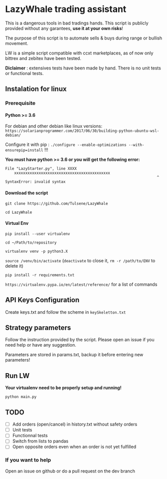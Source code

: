 # LazyWhale trading assistant

This is a dangerous tools in bad tradings hands. This script is publicly provided without any garantees, **use it at your own risks**!

The purpose of this script is to automate sells & buys during range or bullish movement.

LW is a simple script compatible with ccxt marketplaces, as of now only bittrex and zebitex have been tested.

**Diclaimer** : extensives tests have been made by hand. There is no unit tests or functional tests.

## Instalation for linux
### Prerequisite
#### Python >= 3.6 

For debian and other debian like linux versions:
`https://solarianprogrammer.com/2017/06/30/building-python-ubuntu-wsl-debian/`

Configure it with pip : `./configure --enable-optimizations --with-ensurepip=install` !!!

**You must have python >= 3.6 or you will get the following error:**

```
File "LazyStarter.py", line XXXX
    xxxxxxxxxxxxxxxxxxxxxxxxxxxxxxxxxxxxxxxxxxx
                                                                    ^
SyntaxError: invalid syntax
```

#### Download the script

`git clone https://github.com/Tulsene/LazyWhale`

`cd LazyWhale`

#### Virtual Env

`pip install --user virtualenv`

`cd ~/Path/to/repository`

`virtualenv venv -p python3.X`

`source /venv/bin/activate` (`deactivate`  to close it, `rm -r /path/to/ENV` to delete it)

`pip install -r requirements.txt`

`https://virtualenv.pypa.io/en/latest/reference/` for a list of commands


## API Keys Configuration

Create keys.txt and follow the scheme in `keySkeletton.txt`

## Strategy parameters

Follow the instruction provided by the script. Please open an issue if you need help or have any suggestion.

Parameters are stored in params.txt, backup it before entering new parameters!

## Run LW

**Your virtualenv need to be properly setup and running!**

`python main.py` 


## TODO
- [ ] Add orders (open/cancel) in history.txt without safety orders
- [ ] Unit tests
- [ ] Functionnal tests
- [ ] Switch from lists to pandas
- [ ] Open opposite orders even when an order is not yet fulfilled 

### If you want to help

Open an issue on github or do a pull request on the dev branch